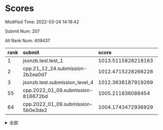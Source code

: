 # Scores

Modified Time: 2022-03-24 14:18:42

Submit Num: 207

All Rank Num: 409437

| rank |               submit               |       score        |       sigma        | pk_num |
| :--- | :--------------------------------- | :----------------- | :----------------- | :----- |
| 1    | jsonzb.test.test_1                 | 1013.5115828218163 | 0.8170367630250991 | 7915   |
| 2    | cpp.21_12_24.submission-2b2ea0d7   | 1012.4715228266228 | 0.7855772029794353 | 7912   |
| 3    | jsonzb.test.submission_level_4     | 1012.3638187919269 | 0.7840308038475821 | 7914   |
| 55   | cpp.2022_01_09.submission-816672bd | 1005.211836088454  | 0.7221878827653885 | 7909   |
| 64   | cpp.2022_01_09.submission-5b0e3de2 | 1004.1743472936929 | 0.710984065600127  | 7909   |


<details>
<summary>全部</summary>

| rank |                 submit                 |       score        |       sigma        | pk_num |
| :--- | :------------------------------------- | :----------------- | :----------------- | :----- |
| 1    | jsonzb.test.test_1                     | 1013.5115828218163 | 0.8170367630250991 | 7915   |
| 2    | cpp.21_12_24.submission-2b2ea0d7       | 1012.4715228266228 | 0.7855772029794353 | 7912   |
| 3    | jsonzb.test.submission_level_4         | 1012.3638187919269 | 0.7840308038475821 | 7914   |
| 4    | gobigger.level_3.submission_level_3_22 | 1011.6954129941238 | 0.7868401298214214 | 7911   |
| 5    | gobigger.level_3.submission_level_3_33 | 1011.2263956251066 | 0.7838441814465773 | 7907   |
| 6    | gobigger.level_3.submission_level_3_49 | 1011.1820832855503 | 0.7611509778703198 | 7911   |
| 7    | gobigger.level_3.submission_level_3_24 | 1011.1287689413882 | 0.7937987742551482 | 7915   |
| 8    | gobigger.level_3.submission_level_3_19 | 1011.0001657095169 | 0.7729168596724635 | 7912   |
| 9    | gobigger.level_3.submission_level_3_0  | 1010.8140025702069 | 0.7726854109322034 | 7910   |
| 10   | gobigger.level_3.submission_level_3_18 | 1010.7142229843573 | 0.7591710108448909 | 7914   |
| 11   | gobigger.level_3.submission_level_3_36 | 1010.6000232072844 | 0.7811549287544542 | 7915   |
| 12   | gobigger.level_3.submission_level_3_27 | 1010.5162018007392 | 0.7798878361666646 | 7905   |
| 13   | gobigger.level_3.submission_level_3_28 | 1010.4563505690454 | 0.7673968919722131 | 7912   |
| 14   | gobigger.level_3.submission_level_3_1  | 1010.4339439619331 | 0.7729461188301805 | 7910   |
| 15   | gobigger.level_3.submission_level_3_42 | 1010.3861623363019 | 0.774603330682939  | 7915   |
| 16   | gobigger.level_3.submission_level_3_21 | 1010.3088936823052 | 0.7693354909836192 | 7916   |
| 17   | gobigger.level_3.submission_level_3_15 | 1010.2703162249303 | 0.7547755563761748 | 7911   |
| 18   | gobigger.level_3.submission_level_3_39 | 1010.2671169754896 | 0.7455452910124747 | 7912   |
| 19   | gobigger.level_3.submission_level_3_16 | 1010.2397646744836 | 0.7537924351793411 | 7912   |
| 20   | gobigger.level_3.submission_level_3_25 | 1010.2167652358368 | 0.7584920364093046 | 7913   |
| 21   | gobigger.level_3.submission_level_3_12 | 1010.2143202114233 | 0.7429304445262697 | 7912   |
| 22   | gobigger.level_3.submission_level_3_47 | 1010.047664907816  | 0.7569650764365262 | 7919   |
| 23   | gobigger.level_3.submission_level_3_48 | 1009.9784574483402 | 0.769004006219043  | 7912   |
| 24   | gobigger.level_3.submission_level_3_45 | 1009.9516107263515 | 0.741289330120023  | 7908   |
| 25   | gobigger.level_3.submission_level_3_30 | 1009.8798898417575 | 0.7562866551079012 | 7914   |
| 26   | gobigger.level_3.submission_level_3_43 | 1009.8753765548485 | 0.7568525081353679 | 7911   |
| 27   | gobigger.level_3.submission_level_3_40 | 1009.8552065781112 | 0.7414477131146483 | 7911   |
| 28   | gobigger.level_3.submission_level_3_14 | 1009.8510039254091 | 0.7575062725931891 | 7913   |
| 29   | gobigger.level_3.submission_level_3_20 | 1009.8316991861385 | 0.7177752096063406 | 7911   |
| 30   | gobigger.level_3.submission_level_3_6  | 1009.7421946927917 | 0.7438983403357353 | 7911   |
| 31   | gobigger.level_3.submission_level_3_13 | 1009.7112680607181 | 0.7513189415458459 | 7913   |
| 32   | gobigger.level_3.submission_level_3_11 | 1009.6891930624428 | 0.7421248853855157 | 7911   |
| 33   | gobigger.level_3.submission_level_3_5  | 1009.684783245231  | 0.7463030624926819 | 7912   |
| 34   | gobigger.level_3.submission_level_3_8  | 1009.673948378356  | 0.7318992242857404 | 7911   |
| 35   | gobigger.level_3.submission_level_3_34 | 1009.6495242104671 | 0.76727033452496   | 7915   |
| 36   | gobigger.level_3.submission_level_3_29 | 1009.6336750669827 | 0.7588220623191885 | 7915   |
| 37   | gobigger.level_3.submission_level_3_9  | 1009.6004291078804 | 0.77279275004345   | 7916   |
| 38   | gobigger.level_3.submission_level_3_2  | 1009.5456933388017 | 0.7593862072263674 | 7911   |
| 39   | gobigger.level_3.submission_level_3_26 | 1009.4438868526505 | 0.7564334188746091 | 7912   |
| 40   | gobigger.level_3.submission_level_3_4  | 1009.4312572539686 | 0.7446915484915482 | 7913   |
| 41   | gobigger.level_3.submission_level_3_41 | 1009.3932484921612 | 0.7450187136638483 | 7911   |
| 42   | gobigger.level_3.submission_level_3_23 | 1009.3036301392285 | 0.7703614284417964 | 7913   |
| 43   | gobigger.level_3.submission_level_3_31 | 1009.214929120792  | 0.7512786207167474 | 7910   |
| 44   | gobigger.level_3.submission_level_3_32 | 1009.0687249525564 | 0.7600245526848356 | 7919   |
| 45   | gobigger.level_3.submission_level_3_46 | 1008.902437954834  | 0.7539127459238048 | 7914   |
| 46   | gobigger.level_3.submission_level_3_3  | 1008.8231697101979 | 0.7349400452096232 | 7910   |
| 47   | gobigger.level_3.submission_level_3_38 | 1008.7704167388574 | 0.7564132737081066 | 7912   |
| 48   | gobigger.level_3.submission_level_3_17 | 1008.7156837699503 | 0.7564696373361824 | 7913   |
| 49   | gobigger.level_3.submission_level_3_7  | 1008.6669907719114 | 0.7475130671983364 | 7910   |
| 50   | gobigger.level_3.submission_level_3_10 | 1008.6613005108823 | 0.744011952371028  | 7914   |
| 51   | gobigger.level_3.submission_level_3_44 | 1008.5346163274185 | 0.7643586279794388 | 7906   |
| 52   | gobigger.level_3.submission_level_3_37 | 1008.3168716767393 | 0.7478523168450519 | 7912   |
| 53   | gobigger.level_3.submission_level_3_35 | 1008.1567346630761 | 0.7199973477250534 | 7909   |
| 54   | gobigger.level_1.submission_level_1_11 | 1005.6000198644341 | 0.7205199159214164 | 7912   |
| 55   | cpp.2022_01_09.submission-816672bd     | 1005.211836088454  | 0.7221878827653885 | 7909   |
| 56   | gobigger.level_1.submission_level_1_2  | 1004.9341489332215 | 0.7166463516666652 | 7912   |
| 57   | gobigger.level_1.submission_level_1_12 | 1004.5976337145624 | 0.7210370349300822 | 7918   |
| 58   | gobigger.level_1.submission_level_1_6  | 1004.4584539230877 | 0.7050731951012021 | 7912   |
| 59   | gobigger.level_1.submission_level_1_13 | 1004.4506105749075 | 0.7285414362880294 | 7911   |
| 60   | gobigger.level_1.submission_level_1_19 | 1004.436855068067  | 0.716398745139685  | 7912   |
| 61   | gobigger.level_1.submission_level_1_49 | 1004.2891634866763 | 0.7075273384219125 | 7909   |
| 62   | gobigger.level_1.submission_level_1_21 | 1004.2535139677249 | 0.7133800193808004 | 7911   |
| 63   | gobigger.level_1.submission_level_1_30 | 1004.2491568099484 | 0.7154972970583718 | 7914   |
| 64   | cpp.2022_01_09.submission-5b0e3de2     | 1004.1743472936929 | 0.710984065600127  | 7909   |
| 65   | gobigger.level_1.submission_level_1_3  | 1004.1743287386837 | 0.7079405113217877 | 7911   |
| 66   | gobigger.level_1.submission_level_1_48 | 1004.125796652166  | 0.7063833683885674 | 7913   |
| 67   | gobigger.level_1.submission_level_1_40 | 1004.0624759142883 | 0.7180980119200634 | 7914   |
| 68   | gobigger.level_1.submission_level_1_41 | 1004.0460188026451 | 0.7124281713459508 | 7914   |
| 69   | gobigger.level_1.submission_level_1_17 | 1003.7885513435083 | 0.715323018813091  | 7907   |
| 70   | gobigger.level_1.submission_level_1_34 | 1003.7729895720953 | 0.7168948118993066 | 7916   |
| 71   | gobigger.level_1.submission_level_1_37 | 1003.5687217431408 | 0.7204242405128093 | 7917   |
| 72   | gobigger.level_1.submission_level_1_24 | 1003.5418390698837 | 0.7119584885858844 | 7910   |
| 73   | gobigger.level_1.submission_level_1_36 | 1003.5136433559068 | 0.7179234648249396 | 7910   |
| 74   | gobigger.level_1.submission_level_1_1  | 1003.4946305203345 | 0.7088418404625132 | 7910   |
| 75   | gobigger.level_1.submission_level_1_10 | 1003.4890500657426 | 0.7093279149205852 | 7912   |
| 76   | gobigger.level_1.submission_level_1_29 | 1003.459514753196  | 0.7210431605448836 | 7914   |
| 77   | gobigger.level_1.submission_level_1_25 | 1003.415160505772  | 0.7159336550965042 | 7911   |
| 78   | gobigger.level_1.submission_level_1_7  | 1003.3952811966456 | 0.7015179378712458 | 7913   |
| 79   | gobigger.level_1.submission_level_1_5  | 1003.3920034296058 | 0.7224444773265083 | 7911   |
| 80   | gobigger.level_1.submission_level_1_44 | 1003.3706566444034 | 0.7163151652195362 | 7912   |
| 81   | gobigger.level_1.submission_level_1_26 | 1003.3166744327588 | 0.7166507972978345 | 7915   |
| 82   | gobigger.level_1.submission_level_1_9  | 1003.311304478946  | 0.7250548856715081 | 7914   |
| 83   | gobigger.level_1.submission_level_1_4  | 1003.249633719182  | 0.7138396441928724 | 7912   |
| 84   | gobigger.level_1.submission_level_1_32 | 1003.2322354501403 | 0.7163740733547956 | 7909   |
| 85   | gobigger.level_1.submission_level_1_27 | 1003.1827187916023 | 0.7138950486657998 | 7912   |
| 86   | gobigger.level_1.submission_level_1_15 | 1003.1490703633611 | 0.7092596471362291 | 7917   |
| 87   | gobigger.level_1.submission_level_1_35 | 1003.1329065059689 | 0.7134314610058982 | 7911   |
| 88   | gobigger.level_1.submission_level_1_16 | 1003.119789700996  | 0.7188078856992395 | 7909   |
| 89   | gobigger.level_1.submission_level_1_22 | 1003.0927149416378 | 0.7034111122898427 | 7911   |
| 90   | gobigger.level_1.submission_level_1_45 | 1003.0632961027031 | 0.708549676261856  | 7911   |
| 91   | gobigger.level_1.submission_level_1_43 | 1003.0306798707851 | 0.7208110302304299 | 7906   |
| 92   | gobigger.level_1.submission_level_1_8  | 1002.9490839649595 | 0.7202575141038771 | 7914   |
| 93   | gobigger.level_1.submission_level_1_39 | 1002.9040452891151 | 0.7202412602421965 | 7915   |
| 94   | gobigger.level_1.submission_level_1_23 | 1002.8232636979776 | 0.7061694206499299 | 7913   |
| 95   | gobigger.level_1.submission_level_1_18 | 1002.7526363396798 | 0.7174868320825781 | 7913   |
| 96   | gobigger.level_1.submission_level_1_46 | 1002.7435108387235 | 0.7137260721052955 | 7913   |
| 97   | gobigger.level_1.submission_level_1_47 | 1002.6558766831812 | 0.7148538777109676 | 7911   |
| 98   | gobigger.level_1.submission_level_1_14 | 1002.4848363341661 | 0.7076475248694721 | 7915   |
| 99   | gobigger.level_1.submission_level_1_38 | 1002.473174753478  | 0.7234628793182539 | 7913   |
| 100  | gobigger.level_1.submission_level_1_33 | 1002.419379178008  | 0.7088352198937495 | 7910   |
| 101  | gobigger.level_1.submission_level_1_20 | 1002.4174090271609 | 0.7294194389322236 | 7916   |
| 102  | gobigger.level_1.submission_level_1_42 | 1002.327230613858  | 0.7052381760343853 | 7912   |
| 103  | gobigger.level_1.submission_level_1_0  | 1001.8739881688475 | 0.7061817973336444 | 7914   |
| 104  | gobigger.level_1.submission_level_1_31 | 1001.5840923129225 | 0.7008359138642452 | 7909   |
| 105  | gobigger.level_1.submission_level_1_28 | 1001.2954157869194 | 0.7085287730038802 | 7911   |
| 106  | gobigger.random.submission_random_15   | 997.3331172473728  | 0.708559992553229  | 7914   |
| 107  | gobigger.random.submission_random_7    | 996.9252300802095  | 0.7051076128727202 | 7913   |
| 108  | gobigger.random.submission_random_8    | 996.8648132316075  | 0.7084360071313196 | 7910   |
| 109  | gobigger.random.submission_random_43   | 996.8586956040652  | 0.701274684324992  | 7910   |
| 110  | gobigger.random.submission_random_5    | 996.8326601193552  | 0.7111796101165421 | 7908   |
| 111  | gobigger.random.submission_random_18   | 996.8233924376782  | 0.7059443889143484 | 7910   |
| 112  | gobigger.random.submission_random_37   | 996.8185731115333  | 0.7081228232770814 | 7912   |
| 113  | gobigger.random.submission_random_6    | 996.8016794711571  | 0.7102324855169655 | 7909   |
| 114  | gobigger.random.submission_random_19   | 996.7701419093343  | 0.702758069347141  | 7914   |
| 115  | gobigger.random.submission_random_26   | 996.7656046477598  | 0.7121521405245809 | 7911   |
| 116  | gobigger.random.submission_random_12   | 996.7585075345469  | 0.7104076160515823 | 7913   |
| 117  | gobigger.random.submission_random_31   | 996.7291073196216  | 0.7168018203672909 | 7913   |
| 118  | gobigger.random.submission_random_40   | 996.7053364447152  | 0.7209748603644202 | 7912   |
| 119  | gobigger.random.submission_random_34   | 996.6686784397981  | 0.71480124139134   | 7907   |
| 120  | gobigger.random.submission_random_13   | 996.6146176531654  | 0.7210375456462094 | 7909   |
| 121  | gobigger.random.submission_random_49   | 996.5233514738497  | 0.7098314697425726 | 7908   |
| 122  | gobigger.random.submission_random_2    | 996.5214601959367  | 0.7055164318470717 | 7912   |
| 123  | gobigger.random.submission_random_24   | 996.439566013373   | 0.7014686517469536 | 7913   |
| 124  | gobigger.random.submission_random_33   | 996.3342813948628  | 0.699132536576171  | 7912   |
| 125  | gobigger.random.submission_random_22   | 996.324613024509   | 0.7066614107280785 | 7908   |
| 126  | gobigger.random.submission_random_47   | 996.3125679199029  | 0.7113579904125734 | 7908   |
| 127  | gobigger.random.submission_random_23   | 996.2591619509761  | 0.7055480907922368 | 7913   |
| 128  | gobigger.random.submission_random_30   | 996.1756340886965  | 0.7204473780089459 | 7912   |
| 129  | gobigger.random.submission_random_39   | 996.162412947158   | 0.7099987479665035 | 7915   |
| 130  | gobigger.random.submission_random_46   | 996.1456366925481  | 0.7092581505628095 | 7915   |
| 131  | gobigger.random.submission_random_11   | 996.0837340398185  | 0.7100160884713078 | 7911   |
| 132  | gobigger.random.submission_random_32   | 996.0566549579688  | 0.7149977863548329 | 7909   |
| 133  | gobigger.random.submission_random_0    | 996.0563378851273  | 0.7075872390814367 | 7907   |
| 134  | gobigger.random.submission_random_27   | 996.0209228680525  | 0.7196915976473234 | 7909   |
| 135  | gobigger.random.submission_random_42   | 995.9786025031576  | 0.7151808537373273 | 7911   |
| 136  | gobigger.random.submission_random_28   | 995.9700132616904  | 0.7022239600604625 | 7914   |
| 137  | gobigger.random.submission_random_4    | 995.8594424063442  | 0.7159636503705286 | 7911   |
| 138  | gobigger.random.submission_random_17   | 995.8262128398142  | 0.7101773357961099 | 7908   |
| 139  | gobigger.random.submission_random_36   | 995.7876957593222  | 0.7072287372058472 | 7913   |
| 140  | gobigger.random.submission_random_45   | 995.6855121462305  | 0.7079359682993646 | 7912   |
| 141  | gobigger.random.submission_random_3    | 995.6736745390529  | 0.7062393772088329 | 7911   |
| 142  | gobigger.random.submission_random_41   | 995.5996226408347  | 0.717973756734416  | 7904   |
| 143  | gobigger.random.submission_random_48   | 995.5761957183857  | 0.7106600739347267 | 7911   |
| 144  | gobigger.random.submission_random_1    | 995.4752038156786  | 0.7212122658673974 | 7915   |
| 145  | gobigger.random.submission_random_9    | 995.3698131808575  | 0.7141980802579774 | 7907   |
| 146  | gobigger.random.submission_random_35   | 995.3073776694096  | 0.7061794044035741 | 7911   |
| 147  | gobigger.random.submission_random_10   | 995.261318406182   | 0.7060309254373442 | 7915   |
| 148  | gobigger.random.submission_random_14   | 995.2314781549051  | 0.7132169124838055 | 7911   |
| 149  | gobigger.random.submission_random_44   | 995.1369744339765  | 0.71603558268755   | 7911   |
| 150  | gobigger.random.submission_random_16   | 995.0934516094221  | 0.707382601533801  | 7912   |
| 151  | gobigger.random.submission_random_21   | 994.9094395207857  | 0.7117044782041514 | 7913   |
| 152  | gobigger.random.submission_random_29   | 994.7360702581502  | 0.7150668446046657 | 7913   |
| 153  | gobigger.random.submission_random_25   | 994.6981403859901  | 0.7032093651490365 | 7915   |
| 154  | gobigger.level_2.submission_level_2_6  | 994.5207168309878  | 0.7192990703906372 | 7909   |
| 155  | gobigger.random.submission_random_38   | 994.5207074008769  | 0.7238644758949497 | 7913   |
| 156  | gobigger.random.submission_random_20   | 994.4049126631458  | 0.7337989038695479 | 7911   |
| 157  | gobigger.level_2.submission_level_2_44 | 994.1465453155258  | 0.7274277952144994 | 7917   |
| 158  | gobigger.level_2.submission_level_2_1  | 993.4153006346017  | 0.7462814798568277 | 7916   |
| 159  | gobigger.level_2.submission_level_2_15 | 993.3696977967059  | 0.7279983908792637 | 7910   |
| 160  | gobigger.level_2.submission_level_2_34 | 993.2316971270028  | 0.7270211523085705 | 7910   |
| 161  | gobigger.level_2.submission_level_2_16 | 993.0526879274903  | 0.7578556381070163 | 7912   |
| 162  | gobigger.level_2.submission_level_2_4  | 992.9980794614866  | 0.7383010702280123 | 7916   |
| 163  | gobigger.level_2.submission_level_2_29 | 992.9820990964449  | 0.7572126741026872 | 7911   |
| 164  | gobigger.level_2.submission_level_2_47 | 992.9775993899683  | 0.7227174527972827 | 7912   |
| 165  | gobigger.level_2.submission_level_2_49 | 992.958192362988   | 0.7392117323320782 | 7911   |
| 166  | gobigger.level_2.submission_level_2_48 | 992.750730689193   | 0.7304806518292539 | 7909   |
| 167  | gobigger.level_2.submission_level_2_24 | 992.7439846849315  | 0.7353059705508433 | 7914   |
| 168  | gobigger.level_2.submission_level_2_37 | 992.7398188619024  | 0.736068889998918  | 7912   |
| 169  | gobigger.level_2.submission_level_2_35 | 992.5241581033463  | 0.7537593098928677 | 7916   |
| 170  | gobigger.level_2.submission_level_2_9  | 992.4868512036171  | 0.740129398167656  | 7909   |
| 171  | gobigger.level_2.submission_level_2_43 | 992.4625673982335  | 0.7342278514606109 | 7911   |
| 172  | gobigger.level_2.submission_level_2_19 | 992.4535767673191  | 0.7357692152086331 | 7912   |
| 173  | gobigger.level_2.submission_level_2_10 | 992.4018952075279  | 0.7651351892403262 | 7914   |
| 174  | gobigger.level_2.submission_level_2_28 | 992.3538292855694  | 0.7315689231355821 | 7910   |
| 175  | gobigger.level_2.submission_level_2_30 | 992.3464910247566  | 0.7373402202211657 | 7912   |
| 176  | gobigger.level_2.submission_level_2_7  | 992.3169487297803  | 0.7657640974565747 | 7913   |
| 177  | gobigger.level_2.submission_level_2_42 | 992.2440153189101  | 0.7715668057118364 | 7911   |
| 178  | gobigger.level_2.submission_level_2_45 | 992.2293416070008  | 0.7350044706495853 | 7910   |
| 179  | gobigger.level_2.submission_level_2_18 | 992.205729148508   | 0.7307884056163858 | 7913   |
| 180  | gobigger.level_2.submission_level_2_8  | 992.1806358485354  | 0.7536253602443841 | 7917   |
| 181  | gobigger.level_2.submission_level_2_5  | 992.1629120494345  | 0.7451376857384582 | 7910   |
| 182  | gobigger.level_2.submission_level_2_26 | 992.1536745225332  | 0.7392901434823528 | 7907   |
| 183  | gobigger.level_2.submission_level_2_11 | 992.1008610504293  | 0.7560803981270316 | 7910   |
| 184  | gobigger.level_2.submission_level_2_27 | 992.077526771615   | 0.7522642787459923 | 7914   |
| 185  | gobigger.level_2.submission_level_2_46 | 992.0659996170041  | 0.7591372645991993 | 7914   |
| 186  | gobigger.level_2.submission_level_2_40 | 992.0070924258821  | 0.7641680812170945 | 7911   |
| 187  | gobigger.level_2.submission_level_2_39 | 991.9761107629815  | 0.7426640073147879 | 7908   |
| 188  | gobigger.level_2.submission_level_2_38 | 991.9342548251452  | 0.7539045337171807 | 7915   |
| 189  | gobigger.level_2.submission_level_2_22 | 991.9286564692575  | 0.7304175528761188 | 7912   |
| 190  | gobigger.level_2.submission_level_2_21 | 991.9231087440305  | 0.7532832281339539 | 7914   |
| 191  | gobigger.level_2.submission_level_2_0  | 991.8445220498915  | 0.7440730657857367 | 7913   |
| 192  | gobigger.level_2.submission_level_2_23 | 991.84160457077    | 0.7577670444321875 | 7909   |
| 193  | gobigger.level_2.submission_level_2_20 | 991.8240162387483  | 0.761457342604532  | 7909   |
| 194  | gobigger.level_2.submission_level_2_2  | 991.7784322535101  | 0.7583497944791731 | 7907   |
| 195  | gobigger.level_2.submission_level_2_14 | 991.7051123099723  | 0.7497067227527978 | 7911   |
| 196  | gobigger.level_2.submission_level_2_25 | 991.5915184479211  | 0.7439409761763898 | 7919   |
| 197  | gobigger.level_2.submission_level_2_3  | 991.3407264321587  | 0.7538254425280954 | 7911   |
| 198  | gobigger.level_2.submission_level_2_12 | 991.1464104007198  | 0.753234755399487  | 7913   |
| 199  | gobigger.level_2.submission_level_2_13 | 991.065769053592   | 0.765138099957588  | 7911   |
| 200  | gobigger.level_2.submission_level_2_32 | 990.7542597512651  | 0.7595221807378861 | 7910   |
| 201  | gobigger.level_2.submission_level_2_31 | 990.6737762649843  | 0.7613960300952825 | 7911   |
| 202  | gobigger.level_2.submission_level_2_41 | 990.655617943616   | 0.7566605471995919 | 7915   |
| 203  | gobigger.level_2.submission_level_2_17 | 990.5922257098043  | 0.7613582831578598 | 7915   |
| 204  | gobigger.level_2.submission_level_2_33 | 990.3255821303879  | 0.766456463378878  | 7911   |
| 205  | gobigger.level_2.submission_level_2_36 | 990.1380370351665  | 0.7687969490941495 | 7914   |
| 206  | gobigger.none.submission_none_0        | 977.7883463850403  | 1.3196042610559766 | 7908   |
| 207  | gobigger.none.submission_none_1        | 976.654769471827   | 1.420634296361924  | 7907   |

</details>